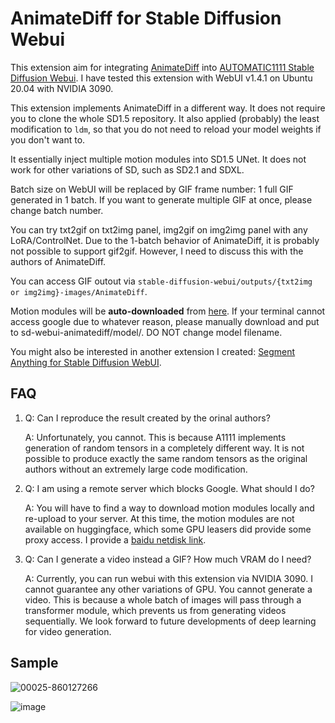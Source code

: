 # AnimateDiff for Stable Diffusion Webui

This extension aim for integrating [AnimateDiff](https://github.com/guoyww/AnimateDiff/) into [AUTOMATIC1111 Stable Diffusion Webui](https://github.com/AUTOMATIC1111/stable-diffusion-webui). I have tested this extension with WebUI v1.4.1 on Ubuntu 20.04 with NVIDIA 3090.

This extension implements AnimateDiff in a different way. It does not require you to clone the whole SD1.5 repository. It also applied (probably) the least modification to `ldm`, so that you do not need to reload your model weights if you don't want to.

It essentially inject multiple motion modules into SD1.5 UNet. It does not work for other variations of SD, such as SD2.1 and SDXL.

Batch size on WebUI will be replaced by GIF frame number: 1 full GIF generated in 1 batch. If you want to generate multiple GIF at once, please change batch number.

You can try txt2gif on txt2img panel, img2gif on img2img panel with any LoRA/ControlNet. Due to the 1-batch behavior of AnimateDiff, it is probably not possible to support gif2gif. However, I need to discuss this with the authors of AnimateDiff.

You can access GIF outout via `stable-diffusion-webui/outputs/{txt2img or img2img}-images/AnimateDiff`.

Motion modules will be **auto-downloaded** from [here](https://drive.google.com/drive/folders1EqLC65eR1-W-sGD0Im7fkED6c8GkiNFI). If your terminal cannot access google due to whatever reason, please manually download and put to sd-webui-animatediff/model/. DO NOT change model filename.

You might also be interested in another extension I created: [Segment Anything for Stable Diffusion WebUI](https://github.com/continue-revolution/sd-webui-segment-anything).

## FAQ
1.  Q: Can I reproduce the result created by the orinal authors?

    A: Unfortunately, you cannot. This is because A1111 implements generation of random tensors in a completely different way. It is not possible to produce exactly the same random tensors as the original authors without an extremely large code modification.
2.  Q: I am using a remote server which blocks Google. What should I do?

    A: You will have to find a way to download motion modules locally and re-upload to your server. At this time, the motion modules are not available on huggingface, which some GPU leasers did provide some proxy access. I provide a [baidu netdisk link](https://pan.baidu.com/s/18ZpcSM6poBqxWNHtnyMcxg?pwd=et8y).
3.  Q: Can I generate a video instead a GIF? How much VRAM do I need?

    A: Currently, you can run webui with this extension via NVIDIA 3090. I cannot guarantee any other variations of GPU. You cannot generate a video. This is because a whole batch of images will pass through a transformer module, which prevents us from generating videos sequentially. We look forward to future developments of deep learning for video generation.

## Sample
![00025-860127266](https://github.com/continue-revolution/sd-webui-animatediff/assets/63914308/4c716ddd-11e4-489b-a0c0-9bb6515026bc)

![image](https://github.com/continue-revolution/sd-webui-animatediff/assets/63914308/8a2d94b6-cf2f-445a-9dba-99d176b62656)
